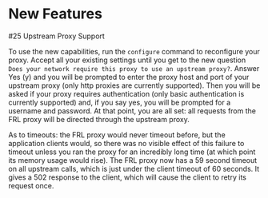 # New Features

\#25 Upstream Proxy Support

To use the new capabilities, run the `configure` command to reconfigure your proxy.  Accept all your existing settings until you get to the new question `Does your network require this proxy to use an upstream proxy?`. Answer Yes (y) and you will be prompted to enter the proxy host and port of your upstream proxy (only http proxies are currently supported).  Then you will be asked if your proxy requires authentication (only basic authentication is currently supported) and, if you say yes, you will be prompted for a username and password.  At that point, you are all set: all requests from the FRL proxy will be directed through the upstream proxy.

As to timeouts: the FRL proxy would never timeout before, but the application clients would, so there was no visible effect of this failure to timeout unless you ran the proxy for an incredibly long time (at which point its memory usage would rise).  The FRL proxy now has a 59 second timeout on all upstream calls, which is just under the client timeout of 60 seconds.  It gives a 502 response to the client, which will cause the client to retry its request once.
